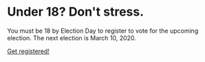 # Under 18? Don't stress.

You must be 18 by Election Day to register to vote for the upcoming election.
The next election is March 10, 2020.

[Get registered!](Register2Vote)
